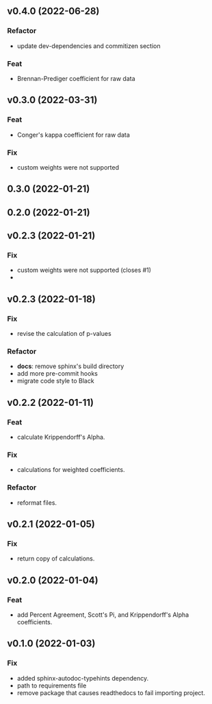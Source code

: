 ## v0.4.0 (2022-06-28)

### Refactor

- update dev-dependencies and commitizen section

### Feat

- Brennan-Prediger coefficient for raw data

## v0.3.0 (2022-03-31)

### Feat

- Conger's kappa coefficient for raw data

### Fix

- custom weights were not supported

## 0.3.0 (2022-01-21)

## 0.2.0 (2022-01-21)

## v0.2.3 (2022-01-21)

### Fix

- custom weights were not supported (closes #1)
- 
## v0.2.3 (2022-01-18)

### Fix

- revise the calculation of p-values

### Refactor

- **docs**: remove sphinx's build directory
- add more pre-commit hooks
- migrate code style to Black

## v0.2.2 (2022-01-11)

### Feat

- calculate Krippendorff's Alpha.

### Fix

- calculations for weighted coefficients.

### Refactor

- reformat files.

## v0.2.1 (2022-01-05)

### Fix

- return copy of calculations.

## v0.2.0 (2022-01-04)

### Feat

- add Percent Agreement, Scott's Pi, and Krippendorff's Alpha coefficients.

## v0.1.0 (2022-01-03)

### Fix

- added sphinx-autodoc-typehints dependency.
- path to requirements file
- remove package that causes readthedocs to fail importing project.

